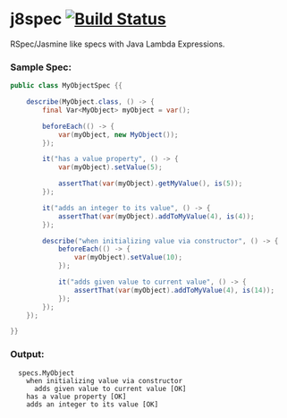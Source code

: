j8spec [![Build Status](https://travis-ci.org/j8spec/j8spec.svg?branch=master)](https://travis-ci.org/j8spec/j8spec)
======

RSpec/Jasmine like specs with Java Lambda Expressions.


### Sample Spec:

```java
public class MyObjectSpec {{

    describe(MyObject.class, () -> {
        final Var<MyObject> myObject = var();

        beforeEach(() -> {
            var(myObject, new MyObject());
        });

        it("has a value property", () -> {
            var(myObject).setValue(5);

            assertThat(var(myObject).getMyValue(), is(5));
        });

        it("adds an integer to its value", () -> {
            assertThat(var(myObject).addToMyValue(4), is(4));
        });

        describe("when initializing value via constructor", () -> {
            beforeEach(() -> {
                var(myObject).setValue(10);
            });

            it("adds given value to current value", () -> {
                assertThat(var(myObject).addToMyValue(4), is(14));
            });
        });
    });

}}

```

### Output:

```
  specs.MyObject
    when initializing value via constructor
      adds given value to current value [OK]
    has a value property [OK]
    adds an integer to its value [OK]
```
